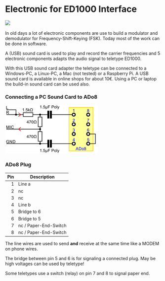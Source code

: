 # Electronic for ED1000 Interface

<img src="img/ED1000.JPG" width="300px">

In old days a lot of electronic components are use to build a modulator and demodulator for Frequency-Shift-Keying (FSK).
Today most of the work can be done in software.

A (USB) sound card is used to play and record the carrier frequencies and 5 electronic components adapts the audio signal to teletype ED1000.

With this USB sound card adapter the teletype can be connected to a Windows-PC, a Linux-PC, a Mac (not tested) or a Raspberry Pi. A USB sound card is available in online shops for about 10€. Using a PC or laptop the build-in sound card can be used also.

### Connecting a PC Sound Card to ADo8

<img src="img/ED1000Schematic.png" width="300px">

### ADo8 Plug

| Pin |  Description |
| ---: | --- |
| 1 | Line a
| 2 | nc
| 3 | nc
| 4 | Line b
| 5 | Bridge to 6
| 6 | Bridge to 5
| 7 | nc / Paper-End-Switch
| 8 | nc / Paper-End-Switch

The line wires are used to send **and** receive at the same time like a MODEM on phone wires.

The bridge between pin 5 and 6 is for signaling a connected plug. May be high voltages can be used by teletype!

Some teletypes use a switch (relay) on pin 7 and 8 to signal paper end.
